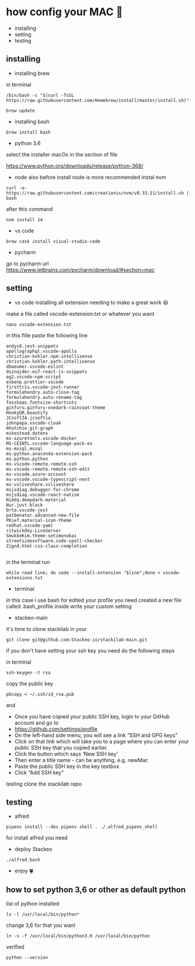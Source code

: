 # how config your MAC 🙂

- installing
- setting
- testing

## installing

- installing brew

in terminal

```
/bin/bash -c "$(curl -fsSL https://raw.githubusercontent.com/Homebrew/install/master/install.sh)"
```

```
brew update
```

- installing bash

```
brew install bash
```

- python 3.6

select the installer macOs in the section of file

https://www.python.org/downloads/release/python-368/

- node
  also before install node is more recommended instal nvm

```
curl -o- https://raw.githubusercontent.com/creationix/nvm/v0.33.11/install.sh | bash
```

after this command

```
nvm install 14
```

- vs code

```
brew cask install visual-studio-code
```

- pycharm

go to pycharm url
https://www.jetbrains.com/pycharm/download/#section=mac

## setting

- vs code
  installing all extension needing to make a great work 😆

make a file called vscode-extension.txt or whatever you want

```
nano vscode-extension.txt
```

in this fille paste the following line

```
andys8.jest-snippets
apollographql.vscode-apollo
christian-kohler.npm-intellisense
christian-kohler.path-intellisense
dbaeumer.vscode-eslint
dsznajder.es7-react-js-snippets
eg2.vscode-npm-script
esbenp.prettier-vscode
firsttris.vscode-jest-runner
formulahendry.auto-close-tag
formulahendry.auto-rename-tag
fosshaas.fontsize-shortcuts
ginfuru.ginfuru-onedark-raincoat-theme
HookyQR.beautify
JCsoftIA.jcsoftia
johnpapa.vscode-cloak
mhutchie.git-graph
mikestead.dotenv
ms-azuretools.vscode-docker
MS-CEINTL.vscode-language-pack-es
ms-mssql.mssql
ms-python.anaconda-extension-pack
ms-python.python
ms-vscode-remote.remote-ssh
ms-vscode-remote.remote-ssh-edit
ms-vscode.azure-account
ms-vscode.vscode-typescript-next
ms-vsliveshare.vsliveshare
msjsdiag.debugger-for-chrome
msjsdiag.vscode-react-native
Nimda.deepdark-material
Nur.just-black
Orta.vscode-jest
patbenatar.advanced-new-file
PKief.material-icon-theme
redhat.vscode-yaml
ritwickdey.LiveServer
SmukkeKim.theme-setimonokai
streetsidesoftware.code-spell-checker
Zignd.html-css-class-completion


```

in the terminal run

```
while read line; do code --install-extension "$line";done < vscode-extensions.txt
```

- terminal

in this case i use bash
for edited your profile you need created a new file called
.bash_profile inside write your custom setting

- stackeo-main

it's time to clone stackilab in your

```
git clone git@github.com:Stackeo-io/stackilab-main.git
```

if you don't have setting your ssh key you need do the following steps

in terminal

```
ssh-keygen -t rsa
```

copy the public key

```
pbcopy < ~/.ssh/id_rsa.pub
```

and

- Once you have copied your public SSH key, login to your GitHub account and go to
- https://github.com/settings/profile
- On the left-hand side menu, you will see a link “SSH and GPG keys”
- Click on that link which will take you to a page where you can enter your public SSH key that you copied earlier.
- Click the button which says ‘New SSH key’
- Then enter a title name - can be anything, e.g. newMac
- Paste the public SSH key in the key textbox
- Click “Add SSH key”

testing clone the stackilab repo

## testing

- alfred

```
pipenv install --dev pipenv shell . ./.alfred_pipenv_shell
```

for install alfred you need

- deploy Stackeo

```
./alfred_bash
```

- enjoy 🍀

## how to set python 3,6 or other as default python

list of python installed

```
ls -l /usr/local/bin/python*
```

change 3,6 for that you want

```
ln -s -f /usr/local/bin/python3.6 /usr/local/bin/python
```

verified

```
python --version
```
